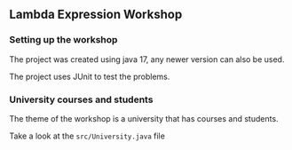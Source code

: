 ## Lambda Expression Workshop


### Setting up the workshop
The project was created using java 17, any newer version can also be used.

The project uses JUnit to test the problems.

### University courses and students
The theme of the workshop is a university that has courses and students.

Take a look at the `src/University.java` file